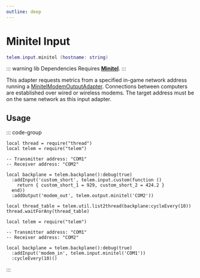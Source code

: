 ```yaml
---
outline: deep
---
```


# Minitel Input <RepoLink path="lib/input/MinitelModemInputAdapter.lua" />

```lua
telem.input.minitel (hostname: string)
```

::: warning lib Dependencies
Requires **[Minitel](https://oc.shadowkat.net/minitel/)**.
:::

This adapter requests metrics from a specified in-game network address running a [MinitelModemOutputAdapter](/reference/output/Minitel). Connections between computers are established over wired or wireless modems. The target address must be on the same network as this input adapter.

## Usage

::: code-group

```lua{9} [Computer 1: Transmitter]
local thread = require("thread")
local telem = require("telem")

-- Transmitter address: "COM1"
-- Receiver address: "COM2"

local backplane = telem.backplane():debug(true)
  :addInput('custom_short', telem.input.custom(function ()
    return { custom_short_1 = 929, custom_short_2 = 424.2 }
  end))
  :addOutput('modem_out', telem.output.minitel('COM2'))

local thread_table = telem.util.list2thread(backplane:cycleEvery(10))
thread.waitForAny(thread_table)
```

```lua{4} [Computer 2: Receiver]
local telem = require("telem")

-- Transmitter address: "COM1"
-- Receiver address: "COM2"

local backplane = telem.backplane():debug(true)
  :addInput('modem_in', telem.input.minitel('COM1'))
  :cycleEvery(10)()

```

:::


<MetricTable
  show-heritage
  :metrics="[
    {
      name: 'custom_short_1',
      value: 929,
      unit: 'bars',
      adapter: 'modem_in:custom_in',
      source: 'custom_source_1'
    },
    {
      name: 'custom_long_2',
      value: 424.2,
      adapter: 'modem_in:custom_in',
      source: 'custom_source_2'
    }
  ]"
/>